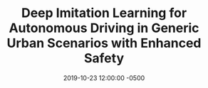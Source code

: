 ---
layout: post
title: Deep Imitation Learning for Autonomous Driving in Generic Urban Scenarios with Enhanced Safety
authors: Jianyu Chen, Bodi Yuan, and Masayoshi Tomizuka
venue: IROS, 2019
published: 2020-01-28 12:00:00 -0500
link: https://ieeexplore.ieee.org/document/8968225
date: 2019-10-23 12:00:00 -0500
location: P03
leader: Yan Ding
tags:
- Learning
---